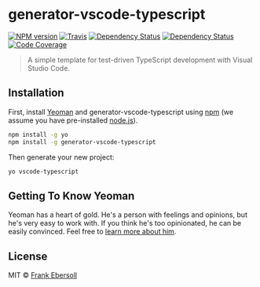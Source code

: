 # generator-vscode-typescript 

[![NPM version](https://img.shields.io/npm/v/generator-vscode-typescript.svg)](https://www.npmjs.com/package/generator-vscode-typescript) 
[![Travis](https://img.shields.io/travis/frankebersoll/generator-vscode-typescript.svg)](https://travis-ci.org/frankebersoll/generator-vscode-typescript)
[![Dependency Status](https://img.shields.io/david/frankebersoll/generator-vscode-typescript.svg)](https://david-dm.org/frankebersoll/generator-vscode-typescript)
[![Dependency Status](https://img.shields.io/david/dev/frankebersoll/generator-vscode-typescript.svg)](https://david-dm.org/frankebersoll/generator-vscode-typescript#info=devDependencies)
[![Code Coverage](https://img.shields.io/coveralls/frankebersoll/generator-vscode-typescript.svg)]()

> A simple template for test-driven TypeScript development with Visual Studio Code.

## Installation

First, install [Yeoman](http://yeoman.io) and generator-vscode-typescript using [npm](https://www.npmjs.com/) (we assume you have pre-installed [node.js](https://nodejs.org/)).

```bash
npm install -g yo
npm install -g generator-vscode-typescript
```

Then generate your new project:

```bash
yo vscode-typescript
```

## Getting To Know Yeoman

Yeoman has a heart of gold. He&#39;s a person with feelings and opinions, but he&#39;s very easy to work with. If you think he&#39;s too opinionated, he can be easily convinced. Feel free to [learn more about him](http://yeoman.io/).

## License

MIT © [Frank Ebersoll]()


[npm-image]: https://badge.fury.io/js/generator-vscode-typescript.svg
[npm-url]: https://npmjs.org/package/generator-vscode-typescript
[travis-image]: https://travis-ci.org/frankebersoll/generator-vscode-typescript.svg?branch=master
[travis-url]: https://travis-ci.org/frankebersoll/generator-vscode-typescript
[daviddm-image]: https://david-dm.org/frankebersoll/generator-vscode-typescript.svg?theme=shields.io
[daviddm-url]: https://david-dm.org/frankebersoll/generator-vscode-typescript
[coveralls-image]: https://coveralls.io/repos/frankebersoll/generator-vscode-typescript/badge.svg
[coveralls-url]: https://coveralls.io/r/frankebersoll/generator-vscode-typescript
